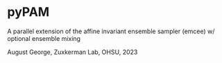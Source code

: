 # pyPAM
A parallel extension of the affine invariant ensemble sampler (emcee) w/ optional ensemble mixing


August George, Zuxkerman Lab, OHSU, 2023
